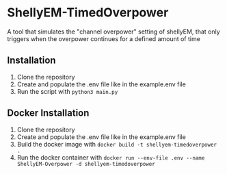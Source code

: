 # ShellyEM-TimedOverpower

 A tool that simulates the "channel overpower" setting of shellyEM, that only triggers when the overpower continues for a defined amount of time

## Installation

1. Clone the repository
2. Create and populate the .env file like in the example.env file
3. Run the script with `python3 main.py`

## Docker Installation

1. Clone the repository
2. Create and populate the .env file like in the example.env file
3. Build the docker image with `docker build -t shellyem-timedoverpower .`
4. Run the docker container with `docker run --env-file .env --name ShellyEM-Overpower -d shellyem-timedoverpower`
